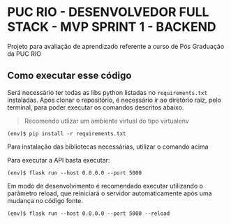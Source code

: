 # PUC RIO - DESENVOLVEDOR FULL STACK - MVP SPRINT 1 - BACKEND

Projeto para avaliação de aprendizado referente a curso de Pós Graduação da PUC RIO

## Como executar esse código

Será necessário ter todas as libs python listadas no `requirements.txt` instaladas. Após clonar o repositório, é necessário ir ao diretório raiz, pelo terminal, para poder executar os comandos descritos abaixo.

 > Recomendo utlizar um ambiente virtual do tipo virtualenv 
 
 ```
 (env)$ pip install -r requirements.txt
 ```
 
 Para instalação das bibliotecas necessárias, utilizar o comando acima
 
 Para executar a API basta executar:

```
(env)$ flask run --host 0.0.0.0 --port 5000
```

Em modo de desenvolvimento é recomendado executar utilizando o parâmetro reload, que reiniciará o servidor automaticamente após uma mudança no código fonte.

```
(env)$ flask run --host 0.0.0.0 --port 5000 --reload
```
